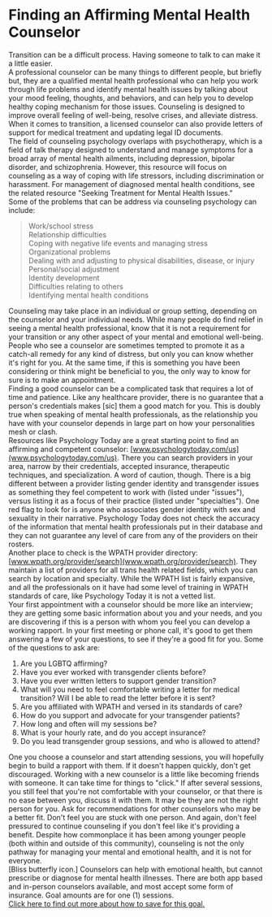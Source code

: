# Finding an Affirming Mental Health Counselor
Transition can be a difficult process. Having someone to talk to can make it a little easier.  
A professional counselor can be many things to different people, but briefly but, they are a qualified mental health professional who can help you work through life problems and identify mental health issues by talking about your mood feeling, thoughts, and behaviors, and can help you to develop healthy coping mechanism for those issues. Counseling is designed to improve overall feeling of well-being, resolve crises, and alleviate distress. When it comes to transition, a licensed counselor can also provide letters of support for medical treatment and updating legal ID documents.  
The field of counseling psychology overlaps with psychotherapy, which is a field of talk therapy designed to understand and manage symptoms for a broad array of mental health ailments, including depression, bipolar disorder, and schizophrenia. However, this resource will focus on counseling as a way of coping with life stressors, including discrimination or harassment. For management of diagnosed mental health conditions, see the related resource "Seeking Treatment for Mental Health Issues."  
Some of the problems that can be address via counseling psychology can include:

> Work/school stress  
> Relationship difficulties  
> Coping with negative life events and managing stress  
> Organizational problems  
> Dealing with and adjusting to physical disabilities, disease, or injury  
> Personal/social adjustment  
> Identity development  
> Difficulties relating to others  
> Identifying mental health conditions  

Counseling may take place in an individual or group setting, depending on the counselor and your individual needs. While many people do find relief in seeing a mental health professional, know that it is not a requirement for your transition or any other aspect of your mental and emotional well-being. People who see a counselor are sometimes tempted to promote it as a catch-all remedy for any kind of distress, but only you can know whether it's right for you. At the same time, if this is something you have been considering or think might be beneficial to you, the only way to know for sure is to make an appointment.  
Finding a good counselor can be a complicated task that requires a lot of time and patience. Like any healthcare provider, there is no guarantee that a person's credentials makes [sic] them a good match for you.  This is doubly true when speaking of mental health professionals, as the relationship you have with your counselor depends in large part on how your personalities mesh or clash.  
Resources like Psychology Today are a great starting point to find an affirming and competent counselor: [www.psychologytoday.com/us](www.psychologytoday.com/us). There you can search providers in your area, narrow by their credentials, accepted insurance, therapeutic techniques, and specialization. A word of caution, though. There is a big different between a provider listing gender identity and transgender issues as something they feel competent to work with (listed under "issues"), versus listing it as a focus of their practice (listed under "specialties"). One red flag to look for is anyone who associates gender identity with sex and sexuality in their narrative. Psychology Today does not check the accuracy of the information that mental health professionals put in their database and they can not guarantee any level of care from any of the providers on their rosters.  
Another place to check is the WPATH provider directory: [www.wpath.org/provider/search](www.wpath.org/provider/search). They maintain a list of providers for all trans health related fields, which you can search by location and specialty. While the WPATH list is fairly expansive, and all the professionals on it have had some level of training in WPATH standards of care, like Psychology Today it is not a vetted list.  
Your first appointment with a counselor should be more like an interview; they are getting some basic information about you and your needs, and you are discovering if this is a person with whom you feel you can develop a working rapport. In your first meeting or phone call, it's good to get them answering a few of your questions, to see if they're a good fit for you. Some of the questions to ask are:

1. Are you LGBTQ affirming?  
2. Have you ever worked with transgender clients before?  
3. Have you ever written letters to support gender transition?  
4. What will you need to feel comfortable writing a letter for medical transition? Will I be able to read the letter before it is sent?  
5. Are you affiliated with WPATH and versed in its standards of care? 
6. How do you support and advocate for your transgender patients?  
7. How long and often will my sessions be?  
8. What is your hourly rate, and do you accept insurance?  
9. Do you lead transgender group sessions, and who is allowed to attend?

One you choose a counselor and start attending sessions, you will hopefully begin to build a rapport with them. If it doesn't happen quickly, don't get discouraged. Working with a new counselor is a little like becoming friends with someone. It can take time for things to "click." If after several sessions, you still feel that you're not comfortable with your counselor, or that there is no ease between you, discuss it with them. It may be they are not the right person for you. Ask for recommendations for other counselors who may be a better fit. Don't feel you are stuck with one person. And again, don't feel pressured to continue counseling if you don't feel like it's providing a benefit. Despite how commonplace it has been among younger people (both within and outside of this community), counseling is not the only pathway for managing your mental and emotional health, and it is not for everyone.  
[Bliss butterfly icon.] Counselors can help with emotional health, but cannot prescribe or diagnose for mental health illnesses. There are both app based and in-person counselors available, and most accept some form of insurance. Goal amounts are for one (1) sessions.  
[Click here to find out more about how to save for this goal.](https://bliss.lgbt/earlyaccess)